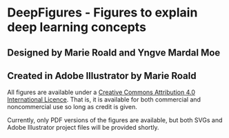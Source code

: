 # DeepFigures - Figures to explain deep learning concepts
## Designed by Marie Roald and Yngve Mardal Moe
## Created in Adobe Illustrator by Marie Roald

All figures are available under a [Creative Commons Attribution 4.0 International Licence](https://creativecommons.org/licenses/by/4.0/). That is, it is available for both commercial and noncommercial use so long as credit is given.

Currently, only PDF versions of the figures are available, but both SVGs and Adobe Illustrator project files will be provided shortly.



